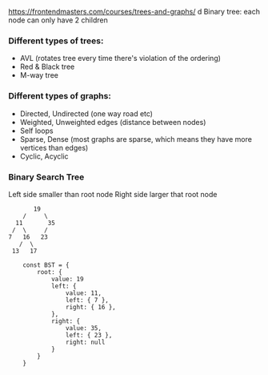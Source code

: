 https://frontendmasters.com/courses/trees-and-graphs/
d
Binary tree:
each node can only have 2 children

### Different types of trees:

- AVL (rotates tree every time there's violation of the ordering)
- Red & Black tree
- M-way tree

### Different types of graphs:

- Directed, Undirected (one way road etc)
- Weighted, Unweighted edges (distance between nodes)
- Self loops
- Sparse, Dense (most graphs are sparse, which means they have more vertices than edges)
- Cyclic, Acyclic

### Binary Search Tree

Left side smaller than root node
Right side larger that root node

```
       19
    /     \
  11       35
 /  \     /
7   16   23
   /  \
 13   17
```

```
    const BST = {
        root: {
            value: 19
            left: {
                value: 11,
                left: { 7 },
                right: { 16 },
            },
            right: {
                value: 35,
                left: { 23 },
                right: null
            }
        }
    }
```
